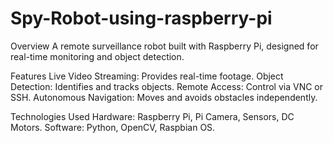 # Spy-Robot-using-raspberry-pi
Overview
A remote surveillance robot built with Raspberry Pi, designed for real-time monitoring and object detection.

Features
Live Video Streaming: Provides real-time footage.
Object Detection: Identifies and tracks objects.
Remote Access: Control via VNC or SSH.
Autonomous Navigation: Moves and avoids obstacles independently.

Technologies Used
Hardware: Raspberry Pi, Pi Camera, Sensors, DC Motors.
Software: Python, OpenCV, Raspbian OS.
